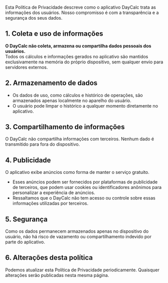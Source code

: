 Esta Política de Privacidade descreve como o aplicativo DayCalc trata as informações dos usuários. Nosso compromisso é com a transparência e a segurança dos seus dados.

## 1\. Coleta e uso de informações

**O DayCalc não coleta, armazena ou compartilha dados pessoais dos usuários.**  
Todos os cálculos e informações gerados no aplicativo são mantidos exclusivamente na memória do próprio dispositivo, sem qualquer envio para servidores externos.

## 2\. Armazenamento de dados

* Os dados de uso, como cálculos e histórico de operações, são armazenados apenas localmente no aparelho do usuário.  
* O usuário pode limpar o histórico a qualquer momento diretamente no aplicativo.

## 3\. Compartilhamento de informações

O DayCalc não compartilha informações com terceiros. Nenhum dado é transmitido para fora do dispositivo.

## 4\. Publicidade

O aplicativo exibe anúncios como forma de manter o serviço gratuito.

* Esses anúncios podem ser fornecidos por plataformas de publicidade de terceiros, que podem usar cookies ou identificadores anônimos para personalizar a experiência de anúncios.  
* Ressaltamos que o DayCalc não tem acesso ou controle sobre essas informações utilizadas por terceiros.

## 5\. Segurança

Como os dados permanecem armazenados apenas no dispositivo do usuário, não há risco de vazamento ou compartilhamento indevido por parte do aplicativo.

## 6\. Alterações desta política

Podemos atualizar esta Política de Privacidade periodicamente. Quaisquer alterações serão publicadas nesta mesma página.